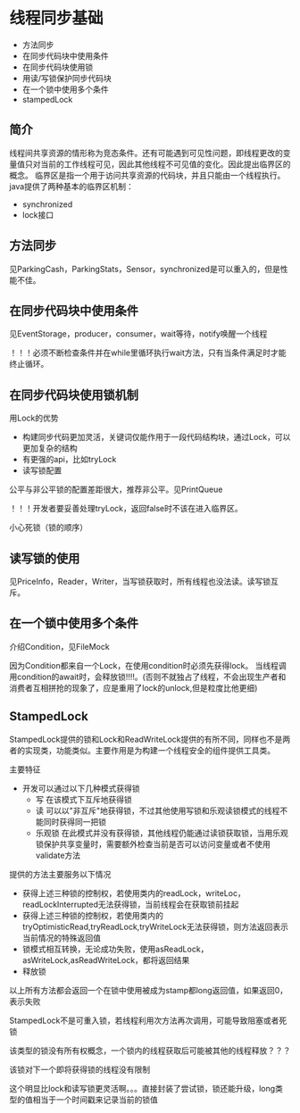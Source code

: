 # 线程同步基础

+   方法同步
+   在同步代码块中使用条件
+   在同步代码块使用锁
+   用读/写锁保护同步代码块
+   在一个锁中使用多个条件
+   stampedLock

## 简介

线程间共享资源的情形称为竞态条件。还有可能遇到可见性问题，即线程更改的变量值只对当前的工作线程可见，因此其他线程不可见值的变化。因此提出临界区的概念。
临界区是指一个用于访问共享资源的代码块，并且只能由一个线程执行。java提供了两种基本的临界区机制：
+   synchronized
+   lock接口

## 方法同步

见ParkingCash，ParkingStats，Sensor，synchronized是可以重入的，但是性能不佳。

## 在同步代码块中使用条件

见EventStorage，producer，consumer，wait等待，notify唤醒一个线程

！！！必须不断检查条件并在while里循环执行wait方法，只有当条件满足时才能终止循环。

## 在同步代码块使用锁机制

用Lock的优势
+   构建同步代码更加灵活，关键词仅能作用于一段代码结构块，通过Lock，可以更加复杂的结构
+   有更强的api，比如tryLock
+   读写锁配置

公平与非公平锁的配置差距很大，推荐非公平。见PrintQueue

！！！开发者要妥善处理tryLock，返回false时不该在进入临界区。

小心死锁（锁的顺序）

## 读写锁的使用

见PriceInfo，Reader，Writer，当写锁获取时，所有线程也没法读。读写锁互斥。

## 在一个锁中使用多个条件

介绍Condition，见FileMock

因为Condition都来自一个Lock，在使用condition时必须先获得lock。
当线程调用condition的await时，会释放锁!!!!。(否则不就独占了线程，不会出现生产者和消费者互相拼抢的现象了，应是重用了lock的unlock,但是粒度比他更细)

## StampedLock

StampedLock提供的锁和Lock和ReadWriteLock提供的有所不同，同样也不是两者的实现类，功能类似。主要作用是为构建一个线程安全的组件提供工具类。

主要特征
+   开发可以通过以下几种模式获得锁
    +   写   在该模式下互斥地获得锁
    +   读   可以以"非互斥"地获得锁，不过其他使用写锁和乐观读锁模式的线程不能同时获得同一把锁
    +   乐观锁 在此模式并没有获得锁，其他线程仍能通过读锁获取锁，当用乐观锁保护共享变量时，需要额外检查当前是否可以访问变量或者不使用validate方法
    
提供的方法主要服务以下情况
+   获得上述三种锁的控制权，若使用类内的readLock，writeLoc，readLockInterrupted无法获得锁，当前线程会在获取锁前挂起
+   获得上述三种锁的控制权，若使用类内的tryOptimisticRead,tryReadLock,tryWriteLock无法获得锁，则方法返回表示当前情况的特殊返回值
+   锁模式相互转换，无论成功失败，使用asReadLock，asWriteLock,asReadWriteLock，都将返回结果
+   释放锁

以上所有方法都会返回一个在锁中使用被成为stamp都long返回值，如果返回0，表示失败

StampedLock不是可重入锁，若线程利用次方法再次调用，可能导致阻塞或者死锁

该类型的锁没有所有权概念，一个锁内的线程获取后可能被其他的线程释放？？？

该锁对下一个即将获得锁的线程没有限制

这个明显比lock和读写锁更灵活啊。。。直接封装了尝试锁，锁还能升级，long类型的值相当于一个时间戳来记录当前的锁值







